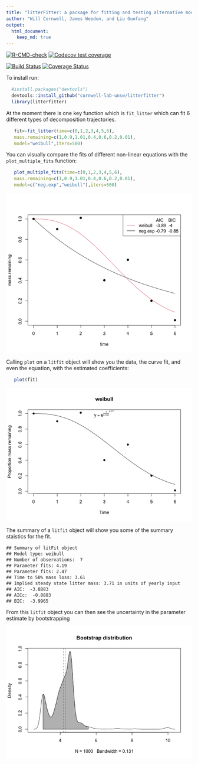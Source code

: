 ```yaml
---
title: "litterFitter: a package for fitting and testing alternative models for single cohort litter decomposition data"
author: "Will Cornwell, James Weedon, and Liu Guofang"
output: 
  html_document:
    keep_md: true
---
```


<!-- badges: start -->
[![R-CMD-check](https://github.com/cornwell-lab-unsw/litterfitter/actions/workflows/R-CMD-check.yaml/badge.svg)](https://github.com/cornwell-lab-unsw/litterfitter/actions/workflows/R-CMD-check.yaml)
[![Codecov test coverage](https://codecov.io/gh/cornwell-lab-unsw/litterfitter/branch/master/graph/badge.svg)](https://app.codecov.io/gh/cornwell-lab-unsw/litterfitter?branch=master)
<!-- badges: end -->



[![Build Status](https://travis-ci.org/cornwell-lab-unsw/litterfitter.svg?branch=master)](https://travis-ci.org/cornwell-lab-unsw/litterfitter) [![Coverage Status](https://coveralls.io/repos/cornwell-lab-unsw/litterfitter/badge.svg?branch=master&service=github)](https://coveralls.io/github/cornwell-lab-unsw/litterfitter?branch=master)

To install run:


```r
  #install.packages("devtools")
  devtools::install_github("cornwell-lab-unsw/litterfitter")
  library(litterfitter)
```
At the moment there is one key function which is `fit_litter` which can fit 6 different types of decomposition trajectories.  


```r
   fit<-fit_litter(time=c(0,1,2,3,4,5,6),
   mass.remaining=c(1,0.9,1.01,0.4,0.6,0.2,0.01),
   model="weibull",iters=500)
```

You can visually compare the fits of different non-linear equations with the `plot_multiple_fits` function:


```r
   plot_multiple_fits(time=c(0,1,2,3,4,5,6),
   mass.remaining=c(1,0.9,1.01,0.4,0.6,0.2,0.01),
   model=c("neg.exp","weibull"),iters=500)
```

![](readme_files/figure-html/unnamed-chunk-3-1.png)<!-- -->

Calling `plot` on a `litfit` object will show you the data, the curve fit, and even the equation, with the estimated coefficients:


```r
   plot(fit)
```

![](readme_files/figure-html/unnamed-chunk-4-1.png)<!-- -->

The summary of a `litfit` object will show you some of the summary staistics for the fit.


```
## Summary of litFit object
## Model type: weibull 
## Number of observations:  7 
## Parameter fits: 4.19 
## Parameter fits: 2.47 
## Time to 50% mass loss: 3.61 
## Implied steady state litter mass: 3.71 in units of yearly input 
## AIC:  -3.8883 
## AICc:  -0.8883 
## BIC:  -3.9965
```

From this `litfit` object you can then see the uncertainty in the parameter estimate by bootstrapping

![](readme_files/figure-html/unnamed-chunk-6-1.png)<!-- -->



